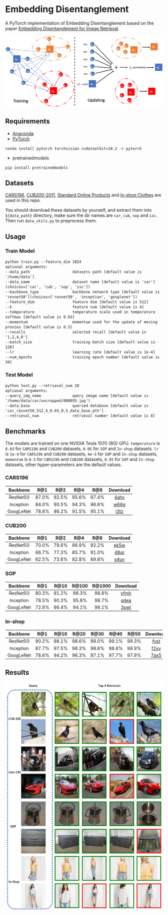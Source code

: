# Embedding Disentanglement
A PyTorch implementation of Embedding Disentanglement based on the paper [Embedding Disentanglement for Image Retrieval]().

![Network Architecture](results/structure.png)

## Requirements
- [Anaconda](https://www.anaconda.com/download/)
- [PyTorch](https://pytorch.org)
```
conda install pytorch torchvision cudatoolkit=10.2 -c pytorch
```
- pretrainedmodels
```
pip install pretrainedmodels
```

## Datasets
[CARS196](http://ai.stanford.edu/~jkrause/cars/car_dataset.html), [CUB200-2011](http://www.vision.caltech.edu/visipedia/CUB-200-2011.html), 
[Standard Online Products](http://cvgl.stanford.edu/projects/lifted_struct/) and 
[In-shop Clothes](http://mmlab.ie.cuhk.edu.hk/projects/DeepFashion/InShopRetrieval.html) are used in this repo.

You should download these datasets by yourself, and extract them into `${data_path}` directory, make sure the dir names are 
`car`, `cub`, `sop` and `isc`. Then run `data_utils.py` to preprocess them.

## Usage
### Train Model
```
python train.py --feature_dim 1024
optional arguments:
--data_path                   datasets path [default value is '/home/data']
--data_name                   dataset name [default value is 'car'](choices=['car', 'cub', 'sop', 'isc'])
--backbone_type               backbone network type [default value is 'resnet50'](choices=['resnet50', 'inception', 'googlenet'])
--feature_dim                 feature dim [default value is 512]
--k                           feature num [default value is 4]
--temperature                 temperature scale used in temperature softmax [default value is 0.03]
--momentum                    momentum used for the update of moving proxies [default value is 0.5]
--recalls                     selected recall [default value is '1,2,4,8']
--batch_size                  training batch size [default value is 128]
--lr                          learning rate [default value is 1e-4]
--num_epochs                  training epoch number [default value is 30]
```

### Test Model
```
python test.py --retrieval_num 10
optional arguments:
--query_img_name              query image name [default value is '/home/data/car/uncropped/008055.jpg']
--data_base                   queried database [default value is 'car_resnet50_512_4_0.03_0.5_data_base.pth']
--retrieval_num               retrieval number [default value is 8]
```

## Benchmarks
The models are trained on one NVIDIA Tesla 1070 (8G) GPU. `temperature` is `0.03` for `CARS196` and `CUB200` datasets, 
`0.05` for `SOP` and `In-shop` datasets. `lr` is `1e-4` for `CARS196` and `CUB200` datasets, `4e-5` for `SOP` and `In-shop` datasets, 
`momentum` is `0.5` for `CARS196` and `CUB200` datasets, `0.95` for `SOP` and `In-shop` datasets, other hyper-parameters are the default values.

### CARS196
<table>
  <thead>
    <tr>
      <th>Backbone</th>
      <th>R@1</th>
      <th>R@2</th>
      <th>R@4</th>
      <th>R@8</th>
      <th>Download</th>
    </tr>
  </thead>
  <tbody>
    <tr>
      <td align="center">ResNet50</td>
      <td align="center">87.0%</td>
      <td align="center">92.5%</td>
      <td align="center">95.6%</td>
      <td align="center">97.4%</td>
      <td align="center"><a href="https://pan.baidu.com/s/1buUyFR5bShLcvVkmnB5kEA">4ahv</a></td>
    </tr>
    <tr>
      <td align="center">Inception</td>
      <td align="center">84.0%</td>
      <td align="center">90.5%</td>
      <td align="center">94.3%</td>
      <td align="center">96.6%</td>
      <td align="center"><a href="https://pan.baidu.com/s/1CBuOIOXmf_L8kUbIIhuLhw">w66g</a></td>
    </tr>
    <tr>
      <td align="center">GoogLeNet</td>
      <td align="center">78.8%</td>
      <td align="center">86.2%</td>
      <td align="center">91.5%</td>
      <td align="center">95.1%</td>
      <td align="center"><a href="https://pan.baidu.com/s/1O2l49xOKiAmCP3kPq81npA">i3tz</a></td>
    </tr>
  </tbody>
</table>

### CUB200
<table>
  <thead>
    <tr>
      <th>Backbone</th>
      <th>R@1</th>
      <th>R@2</th>
      <th>R@4</th>
      <th>R@8</th>
      <th>Download</th>
    </tr>
  </thead>
  <tbody>
    <tr>
      <td align="center">ResNet50</td>
      <td align="center">70.0%</td>
      <td align="center">79.6%</td>
      <td align="center">86.9%</td>
      <td align="center">92.2%</td>
      <td align="center"><a href="https://pan.baidu.com/s/11xIyDFbUdjpgMJbXVsZbPw">ek5w</a></td>
    </tr>
    <tr>
      <td align="center">Inception</td>
      <td align="center">66.7%</td>
      <td align="center">77.3%</td>
      <td align="center">85.7%</td>
      <td align="center">91.0%</td>
      <td align="center"><a href="https://pan.baidu.com/s/1Qo9Ax-9HDrkMn0wewvIUOw">48qr</a></td>
    </tr>
    <tr>
      <td align="center">GoogLeNet</td>
      <td align="center">62.5%</td>
      <td align="center">73.6%</td>
      <td align="center">82.8%</td>
      <td align="center">89.8%</td>
      <td align="center"><a href="https://pan.baidu.com/s/1N4e9VcF72T4TQqmciPqWGw">s4uv</a></td>
    </tr>
  </tbody>
</table>

### SOP
<table>
  <thead>
    <tr>
      <th>Backbone</th>
      <th>R@1</th>
      <th>R@10</th>
      <th>R@100</th>
      <th>R@1000</th>
      <th>Download</th>
    </tr>
  </thead>
  <tbody>
    <tr>
      <td align="center">ResNet50</td>
      <td align="center">80.3%</td>
      <td align="center">91.2%</td>
      <td align="center">96.3%</td>
      <td align="center">98.8%</td>
      <td align="center"><a href="https://pan.baidu.com/s/15sLH2zToW4TukhgHFWYaZA">vfmh</a></td>
    </tr>
    <tr>
      <td align="center">Inception</td>
      <td align="center">78.5%</td>
      <td align="center">90.3%</td>
      <td align="center">95.8%</td>
      <td align="center">98.7%</td>
      <td align="center"><a href="https://pan.baidu.com/s/1BrLjeejWDSvt5KJvmJMD0w">gdea</a></td>
    </tr>
    <tr>
      <td align="center">GoogLeNet</td>
      <td align="center">72.6%</td>
      <td align="center">86.4%</td>
      <td align="center">94.1%</td>
      <td align="center">98.1%</td>
      <td align="center"><a href="https://pan.baidu.com/s/16p7PTSZcDbu3ucziEsHBJA">3swt</a></td>
    </tr>
  </tbody>
</table>

### In-shop
<table>
  <thead>
    <tr>
      <th>Backbone</th>
      <th>R@1</th>
      <th>R@10</th>
      <th>R@20</th>
      <th>R@30</th>
      <th>R@40</th>
      <th>R@50</th>
      <th>Download</th>
    </tr>
  </thead>
  <tbody>
    <tr>
      <td align="center">ResNet50</td>
      <td align="center">90.2%</td>
      <td align="center">98.1%</td>
      <td align="center">98.6%</td>
      <td align="center">99.0%</td>
      <td align="center">99.1%</td>
      <td align="center">99.3%</td>
      <td align="center"><a href="https://pan.baidu.com/s/1FhmQt5H0_UXjKzLrJSLYVw">fvst</a></td>
    </tr>
    <tr>
      <td align="center">Inception</td>
      <td align="center">87.7%</td>
      <td align="center">97.5%</td>
      <td align="center">98.3%</td>
      <td align="center">98.6%</td>
      <td align="center">98.8%</td>
      <td align="center">98.9%</td>
      <td align="center"><a href="https://pan.baidu.com/s/1GwbDVKxKY79Kce0mPwqwzA">f2xv</a></td>
    </tr>
    <tr>
      <td align="center">GoogLeNet</td>
      <td align="center">78.6%</td>
      <td align="center">94.2%</td>
      <td align="center">96.3%</td>
      <td align="center">97.1%</td>
      <td align="center">97.7%</td>
      <td align="center">97.9%</td>
      <td align="center"><a href="https://pan.baidu.com/s/1kup9Ksu_qC00-x9gTuFx7A">7ax5</a></td>
    </tr>
  </tbody>
</table>

## Results
![vis](results/results.png)